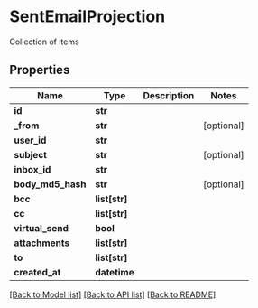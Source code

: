 # SentEmailProjection

Collection of items
## Properties
Name | Type | Description | Notes
------------ | ------------- | ------------- | -------------
**id** | **str** |  | 
**_from** | **str** |  | [optional] 
**user_id** | **str** |  | 
**subject** | **str** |  | [optional] 
**inbox_id** | **str** |  | 
**body_md5_hash** | **str** |  | [optional] 
**bcc** | **list[str]** |  | 
**cc** | **list[str]** |  | 
**virtual_send** | **bool** |  | 
**attachments** | **list[str]** |  | 
**to** | **list[str]** |  | 
**created_at** | **datetime** |  | 

[[Back to Model list]](../README#documentation-for-models) [[Back to API list]](../README#documentation-for-api-endpoints) [[Back to README]](../README)


